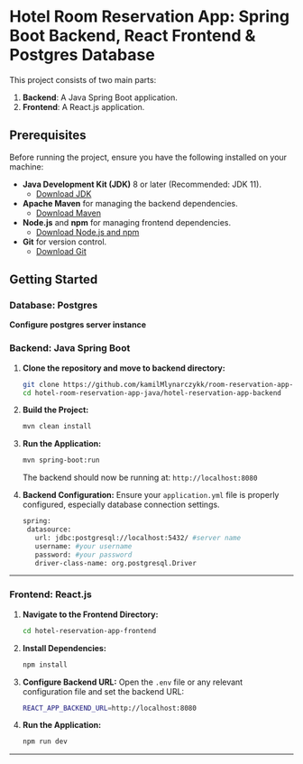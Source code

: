 # Hotel Room Reservation App: Spring Boot Backend, React Frontend & Postgres Database

This project consists of two main parts:
1. **Backend**: A Java Spring Boot application.
2. **Frontend**: A React.js application.

## Prerequisites

Before running the project, ensure you have the following installed on your machine:

- **Java Development Kit (JDK)** 8 or later (Recommended: JDK 11).
  - [Download JDK](https://www.oracle.com/java/technologies/javase-jdk11-downloads.html)
- **Apache Maven** for managing the backend dependencies.
  - [Download Maven](https://maven.apache.org/install.html)
- **Node.js** and **npm** for managing frontend dependencies.
  - [Download Node.js and npm](https://nodejs.org/en/download/)
- **Git** for version control.
  - [Download Git](https://git-scm.com/downloads)

## Getting Started

### Database: Postgres

**Configure postgres server instance**

### Backend: Java Spring Boot

1. **Clone the repository and move to backend directory:**
    ```bash
    git clone https://github.com/kamilMlynarczykk/room-reservation-app-Springboot-React.git
    cd hotel-room-reservation-app-java/hotel-reservation-app-backend
    ```
    

2. **Build the Project:**
    ```bash
    mvn clean install
    ```

3. **Run the Application:**
    ```bash
    mvn spring-boot:run
    ```

    The backend should now be running at: `http://localhost:8080`

4. **Backend Configuration:**
    Ensure your `application.yml` file is properly configured, especially database connection settings.
   ```bash
   spring:
    datasource:
      url: jdbc:postgresql://localhost:5432/ #server name
      username: #your username
      password: #your password
      driver-class-name: org.postgresql.Driver
   ```

---

### Frontend: React.js

1. **Navigate to the Frontend Directory:**
    ```bash
    cd hotel-reservation-app-frontend
    ```

2. **Install Dependencies:**
    ```bash
    npm install
    ```

3. **Configure Backend URL:**
    Open the `.env` file or any relevant configuration file and set the backend URL:
    ```bash
    REACT_APP_BACKEND_URL=http://localhost:8080
    ```

4. **Run the Application:**
    ```bash
    npm run dev

---

